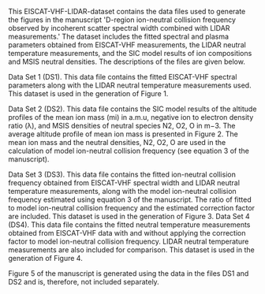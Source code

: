 This EISCAT-VHF-LIDAR-dataset contains the data files used to generate the figures in the manuscript 'D-region ion-neutral collision frequency observed by incoherent scatter spectral width combined with LIDAR measurements.' The dataset includes the fitted spectral and plasma parameters obtained from EISCAT-VHF measurements, the LIDAR neutral temperature measurements, and the SIC model results of ion compositions and MSIS neutral densities. The descriptions of the files are given below.

Data Set 1 (DS1). This data file contains the fitted EISCAT-VHF spectral parameters along with the LIDAR neutral temperature measurements used. This dataset is used in the generation of Figure 1.

Data Set 2 (DS2). This data file contains the SIC model results of the altitude profiles of the mean ion mass (mi) in a.m.u, negative ion to electron density ratio (λ), and MSIS densities of neutral species N2, O2, O in m−3. The average altitude profile of mean ion mass is presented in Figure 2. The mean ion mass and the neutral densities, N2, O2, O are used in the calculation of model ion-neutral collision frequency (see equation 3 of the manuscript).

Data Set 3 (DS3). This data file contains the fitted ion-neutral collision frequency obtained from EISCAT-VHF spectral width and LIDAR neutral temperature measurements, along with the model ion-neutral collision frequency estimated using equation 3 of the manuscript. The ratio of fitted to model ion-neutral collision frequency and the estimated correction factor are included. This dataset is used in the generation of Figure 3.
Data Set 4 (DS4). This data file contains the fitted neutral temperature measurements obtained from EISCAT-VHF data with and without applying the correction factor to model ion-neutral collision frequency. LIDAR neutral temperature measurements are also included for comparison. This dataset is used in the generation of Figure 4.

Figure 5 of the manuscript is generated using the data in the files DS1 and DS2 and is, therefore, not included separately.
